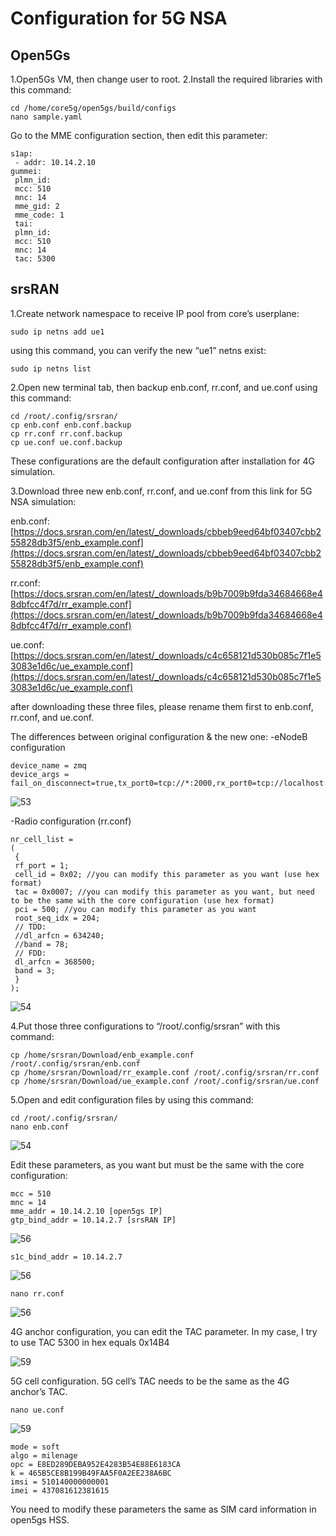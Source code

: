 # Configuration for 5G NSA

## Open5Gs
1.Open5Gs VM, then change user to root.
2.Install the required libraries with this command:
```Linux
cd /home/core5g/open5gs/build/configs
nano sample.yaml
```
Go to the MME configuration section, then edit this parameter:
```Linux
s1ap:
 - addr: 10.14.2.10
gummei:
 plmn_id:
 mcc: 510
 mnc: 14
 mme_gid: 2
 mme_code: 1
 tai:
 plmn_id:
 mcc: 510
 mnc: 14
 tac: 5300
```

## srsRAN
1.Create network namespace to receive IP pool from core’s userplane:
```Linux
sudo ip netns add ue1
```

using this command, you can verify the new “ue1” netns exist:
```Linux
sudo ip netns list
```
2.Open new terminal tab, then backup enb.conf, rr.conf, and ue.conf using this command:
```Linux
cd /root/.config/srsran/
cp enb.conf enb.conf.backup
cp rr.conf rr.conf.backup
cp ue.conf ue.conf.backup
```
These configurations are the default configuration after installation for 4G simulation.

3.Download three new enb.conf, rr.conf, and ue.conf from this link for 5G NSA simulation:

enb.conf:
[https://docs.srsran.com/en/latest/_downloads/cbbeb9eed64bf03407cbb255828db3f5/enb_example.conf](https://docs.srsran.com/en/latest/_downloads/cbbeb9eed64bf03407cbb255828db3f5/enb_example.conf)

rr.conf: [https://docs.srsran.com/en/latest/_downloads/b9b7009b9fda34684668e48dbfcc4f7d/rr_example.conf](https://docs.srsran.com/en/latest/_downloads/b9b7009b9fda34684668e48dbfcc4f7d/rr_example.conf)

ue.conf: [https://docs.srsran.com/en/latest/_downloads/c4c658121d530b085c7f1e53083e1d6c/ue_example.conf](https://docs.srsran.com/en/latest/_downloads/c4c658121d530b085c7f1e53083e1d6c/ue_example.conf)

after downloading these three files, please rename them first to enb.conf, rr.conf, and ue.conf.

The differences between original configuration & the new one:
-eNodeB configuration
```Linux
device_name = zmq
device_args = fail_on_disconnect=true,tx_port0=tcp://*:2000,rx_port0=tcp://localhost:2001,tx_port1=tcp://*:2100,rx_port1=tcp://localhost:2101,id=enb,base_srate=23.04e6
```

![53](https://github.com/Citrayaf/How-to-build-OpenCore-and-OpenRAN-for-5G/blob/main/Pictures/53.png?raw=true)

-Radio configuration (rr.conf)
```Linux
nr_cell_list =
(
 {
 rf_port = 1;
 cell_id = 0x02; //you can modify this parameter as you want (use hex format)
 tac = 0x0007; //you can modify this parameter as you want, but need to be the same with the core configuration (use hex format)
 pci = 500; //you can modify this parameter as you want
 root_seq_idx = 204;
 // TDD:
 //dl_arfcn = 634240;
 //band = 78;
 // FDD:
 dl_arfcn = 368500;
 band = 3;
 }
);
```

![54](https://github.com/Citrayaf/How-to-build-OpenCore-and-OpenRAN-for-5G/blob/main/Pictures/54.png?raw=true)

4.Put those three configurations to “/root/.config/srsran” with this command:
```Linux
cp /home/srsran/Download/enb_example.conf /root/.config/srsran/enb.conf
cp /home/srsran/Download/rr_example.conf /root/.config/srsran/rr.conf
cp /home/srsran/Download/ue_example.conf /root/.config/srsran/ue.conf
```
5.Open and edit configuration files by using this command:
```Linux
cd /root/.config/srsran/
nano enb.conf
```

![54](https://github.com/Citrayaf/How-to-build-OpenCore-and-OpenRAN-for-5G/blob/main/Pictures/55.png?raw=true)

Edit these parameters, as you want but must be the same with the core configuration:
```Linux
mcc = 510
mnc = 14
mme_addr = 10.14.2.10 [open5gs IP]
gtp_bind_addr = 10.14.2.7 [srsRAN IP]
```

![56](https://github.com/Citrayaf/How-to-build-OpenCore-and-OpenRAN-for-5G/blob/main/Pictures/57.png?raw=true)

```Linux
s1c_bind_addr = 10.14.2.7
```

![56](https://github.com/Citrayaf/How-to-build-OpenCore-and-OpenRAN-for-5G/blob/main/Pictures/56.png?raw=true)

```Linux
nano rr.conf
```

![56](https://github.com/Citrayaf/How-to-build-OpenCore-and-OpenRAN-for-5G/blob/main/Pictures/58.png?raw=true)

4G anchor configuration, you can edit the TAC parameter. In my case, I try to use TAC 5300 in hex equals 0x14B4

![59](https://github.com/Citrayaf/How-to-build-OpenCore-and-OpenRAN-for-5G/blob/main/Pictures/59.png?raw=true)

5G cell configuration. 5G cell’s TAC needs to be the same as the 4G anchor’s TAC.
```Linux
nano ue.conf
```

![59](https://github.com/Citrayaf/How-to-build-OpenCore-and-OpenRAN-for-5G/blob/main/Pictures/60.png?raw=true)

```Linux
mode = soft
algo = milenage
opc = E8ED289DEBA952E4283B54E88E6183CA
k = 465B5CE8B199B49FAA5F0A2EE238A6BC
imsi = 510140000000001
imei = 437081612381615
```

You need to modify these parameters the same as SIM card information in open5gs HSS.